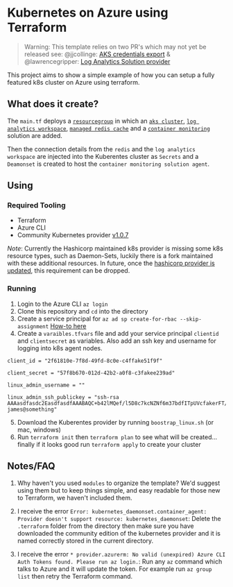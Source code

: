 # Kubernetes on Azure using Terraform

> Warning: This template relies on two PR's which may not yet be released see:
    @jjcollinge: [AKS credentials export](https://github.com/terraform-providers/terraform-provider-azurerm/pull/953) & @lawrencegripper: [Log Analytics Solution provider](https://github.com/terraform-providers/terraform-provider-azurerm/pull/952)

This project aims to show a simple example of how you can setup a fully featured k8s cluster on Azure using terraform. 

## What does it create? 

The `main.tf` deploys a [`resourcegroup`](https://docs.microsoft.com/en-us/azure/azure-resource-manager/resource-group-overview) in which an [`aks cluster`](https://docs.microsoft.com/en-us/azure/aks/), [`log analytics workspace`](https://docs.microsoft.com/en-us/azure/log-analytics/), [`managed redis cache`](https://docs.microsoft.com/en-us/azure/redis-cache/) and a [`container monitoring`](https://docs.microsoft.com/en-us/azure/log-analytics/log-analytics-containers) solution are added.

Then the connection details from the `redis` and the `log analytics workspace` are injected into the Kuberentes cluster as `Secrets` and a `Deamonset` is created to host the `container monitoring solution agent`. 

## Using 

### Required Tooling

- Terraform
- Azure CLI
- Community Kubernetes provider [v1.0.7](https://github.com/sl1pm4t/terraform-provider-kubernetes/releases/tag/v1.0.7-custom)

*Note*: Currently the Hashicorp maintained k8s provider is missing some k8s resource types, such as Daemon-Sets, luckily there is a fork maintained with these additional resources. In future, once the [hashicorp provider is updated](https://github.com/terraform-providers/terraform-provider-kubernetes/pull/101), this requirement can be dropped. 

### Running

1. Login to the Azure CLI `az login`
2. Clone this repository and `cd` into the directory
2. Create a service principal for `az ad sp create-for-rbac --skip-assignment` [How-to here](https://docs.microsoft.com/en-us/azure/aks/kubernetes-service-principal#pre-create-a-new-sp)
3. Create a `varaibles.tfvars` file and add your service principal `clientid` and `clientsecret` as variables. Also add an ssh key and username for logging into k8s agent nodes.

```hcl
client_id = "2f61810e-7f8d-49fd-8c0e-c4ffake51f9f"

client_secret = "57f8b670-012d-42b2-a0f8-c3fakee239ad"

linux_admin_username = ""

linux_admin_ssh_publickey = "ssh-rsa AAAasdfasdc2EasdfasdfAAABAQC+b42lMQef/l5D8c7kcNZNf6m37bdfITpUVcfakerFT/UAWAjym5rxda0PwdkasdfasdfasdfasdfVspDGCYWvHpa3M9UMM6cgdlq+R4ISif4W04yeOmjkRR5j9pcasdfasdfasdfW6PJcgw7IyWIWSONYCSNK6Tk5Yki3N+nAvIxU34+YxPTOpRw42w1AcuorsomethinglikethisnO15SGqFhNagUP/wV/18fvwENt3hsukiBmZ21aP8YqoFWuBg3 james@something"

```
5. Download the Kuberentes provider by running `boostrap_linux.sh` (or mac, windows)
4. Run `terraform init` then `terraform plan` to see what will be created... finally if it looks good run `terraform apply` to create your cluster

## Notes/FAQ

1. Why haven't you used `modules` to organize the template? We'd suggest using them but to keep things simple, and easy readable for those new to Terraform, we haven't included them. 

2. I receive the error `Error: kubernetes_daemonset.container_agent: Provider doesn't support resource: kubernetes_daemonset`: Delete the `.terraform` folder from the directory then make sure you have downloaded the community edition of the kubernetes provider and it is named correctly stored in the current directory. 
 
3. I receive the error `* provider.azurerm: No valid (unexpired) Azure CLI Auth Tokens found. Please run az login.`: Run any `az` command which talks to Azure and it will update the token. For example run `az group list` then retry the Terraform command. 


